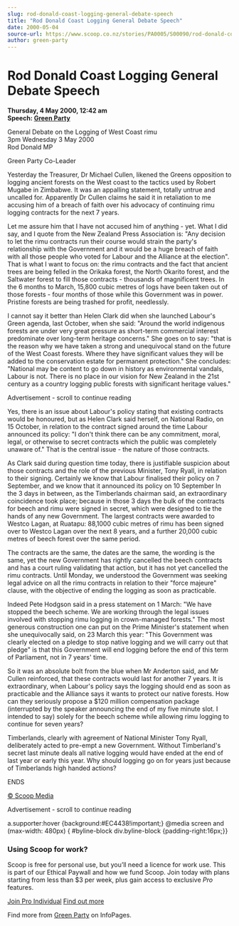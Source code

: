 ```yaml
---
slug: rod-donald-coast-logging-general-debate-speech
title: "Rod Donald Coast Logging General Debate Speech"
date: 2000-05-04
source-url: https://www.scoop.co.nz/stories/PA0005/S00090/rod-donald-coast-logging-general-debate-speech.htm
author: green-party
---
```

Rod Donald Coast Logging General Debate Speech
==============================================

**Thursday, 4 May 2000, 12:42 am**  
**Speech: [Green Party](https://info.scoop.co.nz/Green_Party)**

General Debate on the Logging of West Coast rimu  
3pm Wednesday 3 May 2000  
Rod Donald MP

Green Party Co-Leader

Yesterday the Treasurer, Dr Michael Cullen, likened the Greens opposition to logging ancient forests on the West coast to the tactics used by Robert Mugabe in Zimbabwe. It was an appalling statement, totally untrue and uncalled for. Apparently Dr Cullen claims he said it in retaliation to me accusing him of a breach of faith over his advocacy of continuing rimu logging contracts for the next 7 years.

Let me assure him that I have not accused him of anything - yet. What I did say, and I quote from the New Zealand Press Association is: "Any decision to let the rimu contracts run their course would strain the party's relationship with the Government and it would be a huge breach of faith with all those people who voted for Labour and the Alliance at the election". That is what I want to focus on: the rimu contracts and the fact that ancient trees are being felled in the Orikaka forest, the North Okarito forest, and the Saltwater forest to fill those contracts - thousands of magnificent trees. In the 6 months to March, 15,800 cubic metres of logs have been taken out of those forests - four months of those while this Government was in power. Pristine forests are being trashed for profit, needlessly.

I cannot say it better than Helen Clark did when she launched Labour's Green agenda, last October, when she said: "Around the world indigenous forests are under very great pressure as short-term commercial interest predominate over long-term heritage concerns." She goes on to say: "that is the reason why we have taken a strong and unequivocal stand on the future of the West Coast forests. Where they have significant values they will be added to the conservation estate for permanent protection." She concludes: "National may be content to go down in history as environmental vandals, Labour is not. There is no place in our vision for New Zealand in the 21st century as a country logging public forests with significant heritage values."

Advertisement - scroll to continue reading





Yes, there is an issue about Labour's policy stating that existing contracts would be honoured, but as Helen Clark said herself, on National Radio, on 15 October, in relation to the contract signed around the time Labour announced its policy: "I don't think there can be any commitment, moral, legal, or otherwise to secret contracts which the public was completely unaware of." That is the central issue - the nature of those contracts.

As Clark said during question time today, there is justifiable suspicion about those contracts and the role of the previous Minister, Tony Ryall, in relation to their signing. Certainly we know that Labour finalised their policy on 7 September, and we know that it announced its policy on 10 September In the 3 days in between, as the Timberlands chairman said, an extraordinary coincidence took place; because in those 3 days the bulk of the contracts for beech and rimu were signed in secret, which were designed to tie the hands of any new Government. The largest contracts were awarded to Westco Lagan, at Ruatapu: 88,1000 cubic metres of rimu has been signed over to Westco Lagan over the next 8 years, and a further 20,000 cubic metres of beech forest over the same period.

The contracts are the same, the dates are the same, the wording is the same, yet the new Government has rightly cancelled the beech contracts and has a court ruling validating that action, but it has not yet cancelled the rimu contracts. Until Monday, we understood the Government was seeking legal advice on all the rimu contracts in relation to their "force majeure" clause, with the objective of ending the logging as soon as practicable.

Indeed Pete Hodgson said in a press statement on 1 March: "We have stopped the beech scheme. We are working through the legal issues involved with stopping rimu logging in crown-managed forests." The most generous construction one can put on the Prime Minister's statement when she unequivocally said, on 23 March this year: "This Government was clearly elected on a pledge to stop native logging and we will carry out that pledge" is that this Government will end logging before the end of this term of Parliament, not in 7 years' time.

So it was an absolute bolt from the blue when Mr Anderton said, and Mr Cullen reinforced, that these contracts would last for another 7 years. It is extraordinary, when Labour's policy says the logging should end as soon as practicable and the Alliance says it wants to protect our native forests. How can they seriously propose a $120 million compensation package (interrupted by the speaker announcing the end of my five minute slot. I intended to say) solely for the beech scheme while allowing rimu logging to continue for seven years?

Timberlands, clearly with agreement of National Minister Tony Ryall, deliberately acted to pre-empt a new Government. Without Timberland's secret last minute deals all native logging would have ended at the end of last year or early this year. Why should logging go on for years just because of Timberlands high handed actions?

ENDS  

[© Scoop Media](http://www.scoop.co.nz/about/terms.html)  

Advertisement - scroll to continue reading



a.supporter:hover {background:#EC4438!important;} @media screen and (max-width: 480px) { #byline-block div.byline-block {padding-right:16px;}}

### Using Scoop for work?

Scoop is free for personal use, but you’ll need a licence for work use. This is part of our Ethical Paywall and how we fund Scoop. Join today with plans starting from less than $3 per week, plus gain access to exclusive _Pro_ features.  
  
[Join Pro Individual](https://pro.scoop.co.nz/Individual/?from=ProIn24) [Find out more](https://pro.scoop.co.nz/using-scoop-for-work/?from=ProIn24)

Find more from [Green Party](https://info.scoop.co.nz/Green_Party) on InfoPages.